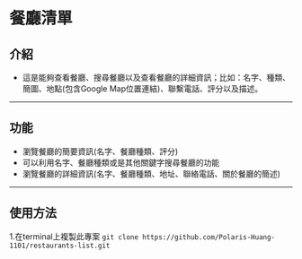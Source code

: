 # 餐廳清單
## 介紹
* 這是能夠查看餐廳、搜尋餐廳以及查看餐廳的詳細資訊；比如：名字、種類、簡圖、地點(包含Google Map位置連結)、聯繫電話、評分以及描述。
---
## 功能
* 瀏覽餐廳的簡要資訊(名字、餐廳種類、評分)
* 可以利用名字、餐廳種類或是其他關鍵字搜尋餐廳的功能
* 瀏覽餐廳的詳細資訊(名字、餐廳種類、地址、聯絡電話、關於餐廳的簡述)
---
## 使用方法
1.在terminal上複製此專案
```git clone https://github.com/Polaris-Huang-1101/restaurants-list.git```

